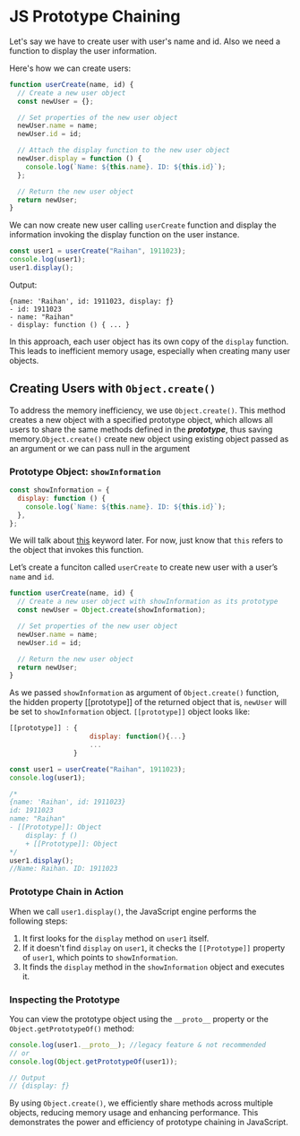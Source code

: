 # JS Prototype Chaining

Let's say we have to create user with user's name and id. Also we need a function to display the user information.

Here's how we can create users:

```js
function userCreate(name, id) {
  // Create a new user object
  const newUser = {};

  // Set properties of the new user object
  newUser.name = name;
  newUser.id = id;

  // Attach the display function to the new user object
  newUser.display = function () {
    console.log(`Name: ${this.name}. ID: ${this.id}`);
  };

  // Return the new user object
  return newUser;
}
```

We can now create new user calling `userCreate` function and display the information invoking the display function on the user instance.

```js
const user1 = userCreate("Raihan", 1911023);
console.log(user1);
user1.display();
```

Output:

```
{name: 'Raihan', id: 1911023, display: ƒ}
- id: 1911023
- name: "Raihan"
- display: function () { ... }
```

In this approach, each user object has its own copy of the `display` function. This leads to inefficient memory usage, especially when creating many user objects.

## Creating Users with `Object.create()`

To address the memory inefficiency, we use `Object.create()`. This method creates a new object with a specified prototype object, which allows all users to share the same methods defined in the **_prototype_**, thus saving memory.`Object.create()` create new object using existing object passed as an argument or we can pass null in the argument

### Prototype Object: `showInformation`

```js
const showInformation = {
  display: function () {
    console.log(`Name: ${this.name}. ID: ${this.id}`);
  },
};
```

We will talk about [this](/Starting%20Concepts/this_Keyword.md) keyword later. For now, just know that `this` refers to the object that invokes this function.

Let’s create a funciton called `userCreate` to create new user with a user’s `name` and `id`.

```js
function userCreate(name, id) {
  // Create a new user object with showInformation as its prototype
  const newUser = Object.create(showInformation);

  // Set properties of the new user object
  newUser.name = name;
  newUser.id = id;

  // Return the new user object
  return newUser;
}
```

As we passed `showInformation` as argument of `Object.create()` function, the hidden property [[prototype]] of the returned object that is, `newUser` will be set to `showInformation` object.
`[[prototype]]` object looks like:

```js
[[prototype]] : {
                    display: function(){...}
                    ...
                }
```

```js
const user1 = userCreate("Raihan", 1911023);
console.log(user1);

/*
{name: 'Raihan', id: 1911023}
id: 1911023
name: "Raihan"
- [[Prototype]]: Object
    display: ƒ ()
    + [[Prototype]]: Object
*/
user1.display();
//Name: Raihan. ID: 1911023
```

### Prototype Chain in Action

When we call `user1.display()`, the JavaScript engine performs the following steps:

1. It first looks for the `display` method on `user1` itself.
2. If it doesn't find `display` on `user1`, it checks the `[[Prototype]]` property of `user1`, which points to `showInformation`.
3. It finds the `display` method in the `showInformation` object and executes it.

### Inspecting the Prototype

You can view the prototype object using the `__proto__` property or the `Object.getPrototypeOf()` method:

```js
console.log(user1.__proto__); //legacy feature & not recommended
// or
console.log(Object.getPrototypeOf(user1));

// Output
// {display: ƒ}
```

By using `Object.create()`, we efficiently share methods across multiple objects, reducing memory usage and enhancing performance. This demonstrates the power and efficiency of prototype chaining in JavaScript.
